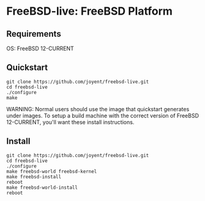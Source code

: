 # FreeBSD-live: FreeBSD Platform


## Requirements
OS: FreeBSD 12-CURRENT

## Quickstart
```
git clone https://github.com/joyent/freebsd-live.git
cd freebsd-live
./configure
make
```

WARNING: Normal users should use the image that quickstart generates under images.
To setup a build machine with the correct version of FreeBSD 12-CURRENT, you'll want these install instructions.

## Install
```
git clone https://github.com/joyent/freebsd-live.git
cd freebsd-live
./configure
make freebsd-world freebsd-kernel
make freebsd-install 
reboot
make freebsd-world-install
reboot
```

